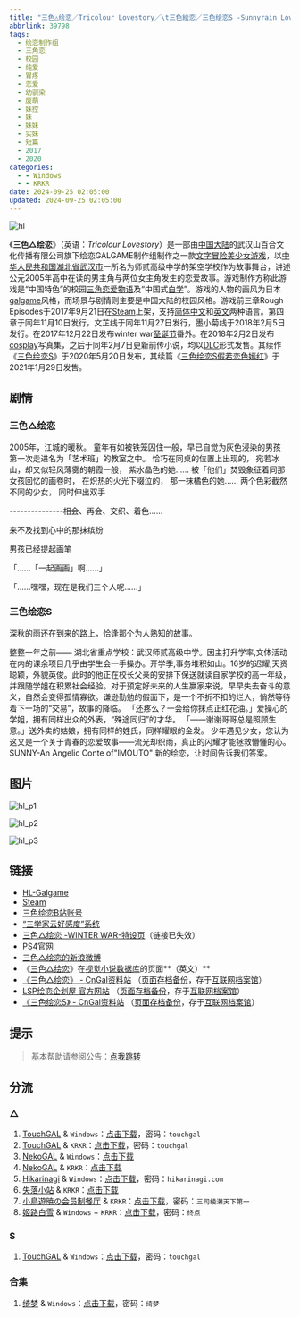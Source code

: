 ```yaml
---
title: "三色△绘恋／Tricolour Lovestory／\t三色絵恋／三色绘恋S -Sunnyrain Lovestory-／三色绘鸽／三色会鸽"
abbrlink: 39798
tags:
  - 绘恋制作组
  - 三角恋
  - 校园
  - 纯爱
  - 胃疼
  - 恋爱
  - 幼驯染
  - 废萌
  - 妹控
  - 妹
  - 妹妹
  - 实妹
  - 短篇
  - 2017
  - 2020
categories:
  - - Windows
  - - KRKR
date: 2024-09-25 02:05:00
updated: 2024-09-25 02:05:00
---
```


![hl](https://unpkg.com/galgame/img/hl.webp)

《**三色△绘恋**》（英语：*Tricolour Lovestory*）是一部由[中国大陆](https://zh.wikipedia.org/wiki/中国大陆)的武汉山百合文化传播有限公司旗下绘恋GALGAME制作组制作之一款[文字冒险](https://zh.wikipedia.org/wiki/文字冒险游戏)[美少女游戏](https://zh.wikipedia.org/wiki/美少女游戏)，以[中华人民共和国](https://zh.wikipedia.org/wiki/中华人民共和国)[湖北省](https://zh.wikipedia.org/wiki/湖北省)[武汉市](https://zh.wikipedia.org/wiki/武汉市)一所名为师贰高级中学的架空学校作为故事舞台，讲述公元2005年高中在读的男主角与两位女主角发生的恋爱故事。游戏制作方称此游戏是“中国特色”的校园[三角恋爱](https://zh.wikipedia.org/wiki/三角戀愛)[物语](https://zh.wikipedia.org/wiki/物语)及“中国式[白学](https://zh.wikipedia.org/wiki/白学)”。游戏的人物的画风为日本[galgame](https://zh.wikipedia.org/wiki/Galgame)风格，而场景与剧情则主要是中国大陆的校园风格。游戏前三章Rough Episodes于2017年9月21日在[Steam](https://zh.wikipedia.org/wiki/Steam)上架，支持[简体中文](https://zh.wikipedia.org/wiki/简体中文)和[英文](https://zh.wikipedia.org/wiki/英文)两种语言。第四章于同年11月10日发行，文芷线于同年11月27日发行，墨小菊线于2018年2月5日发行。在2017年12月22日发布winter war[圣诞节](https://zh.wikipedia.org/wiki/圣诞节)番外。在2018年2月2日发布[cosplay](https://zh.wikipedia.org/wiki/Cosplay)写真集，之后于同年2月7日更新前传小说，均以[DLC](https://zh.wikipedia.org/wiki/可下载内容)形式发售。其续作《[三色绘恋S](https://zh.wikipedia.org/wiki/三色绘恋S)》于2020年5月20日发布，其续篇《[三色绘恋S假若恋色嫣红](https://zh.wikipedia.org/w/index.php?title=三色绘恋S假若恋色嫣红&action=edit&redlink=1)》于2021年1月29日发售。

<!-- more -->

## 剧情

### 三色△绘恋

2005年，江城的暖秋。
童年有如被铁笼囚住一般，早已自觉为灰色浸染的男孩
第一次走进名为「艺术班」的教室之中。
恰巧在同桌的位置上出现的，
宛若冰山，却又似轻风薄雾的朝霞一般，
紫水晶色的她......
被「他们」焚毁象征着同那女孩回忆的画卷时，
在炽热的火光下啜泣的，
那一抹橘色的她......
两个色彩截然不同的少女，
同时伸出双手

---------------相会、再会、交织、着色......

来不及找到心中的那抹缤纷

男孩已经提起画笔

「......「一起画画」啊......」

「......嘿嘿，现在是我们三个人呢......」

### 三色绘恋S

深秋的雨还在到来的路上，恰逢那个为人熟知的故事。

整整一年之前——
湖北省重点学校：武汉师贰高级中学。因主打升学率,文体活动在内的课余项目几乎由学生会一手操办。开学季,事务堆积如山。16岁的迟耀,天资聪颖，外貌英俊。此时的他正在校长父亲的安排下保送就读自家学校的高一年级，并跟随学姐在积累社会经验。对于预定好未来的人生赢家来说，早早失去奋斗的意义，自然会变得孤情寡欲。谦逊勤勉的假面下，是一个不折不扣的烂人，悄然等待着下一场的“交易”，故事的降临。
「还疼么？一会给你抹点正红花油。」爱操心的学姐，拥有同样出众的外表，“殊途同归”的才华。
「——谢谢哥哥总是照顾生意。」送外卖的姑娘，拥有同样的姓氏，同样耀眼的金发。
少年遇见少女，您认为这又是一个关于青春的恋爱故事——流光却织雨，真正的闪耀才能拯救懵懂的心。
SUNNY-An Angelic Conte of"IMOUTO"
新的绘恋，让时间告诉我们答案。

## 图片

![hl_p1](https://unpkg.com/galgame/img/hl_p1.webp)

![hl_p2](https://unpkg.com/galgame/img/hl_p2.webp)

![hl_p3](https://unpkg.com/galgame/img/hl_p3.webp)

## 链接

- [HL-Galgame](http://www.hl-avg.com/)
- [Steam](https://store.steampowered.com/app/668630)
- [三色绘恋B站账号](https://space.bilibili.com/303123634)
- [“三学家云好感度”系统](http://www.hl-avg.com/monitor/)
- [三色△绘恋 -WINTER WAR-特设页](http://www.hl-avg.com/winter-war)（链接已失效）
- [PS4官网](http://www.dramaticcreate.com/tricolour/)
- [三色△绘恋的新浪微博](https://weibo.com/hlavg)
- 《[三色△绘恋](https://vndb.org/v21803)》在[视觉小说数据库](https://zh.wikipedia.org/wiki/視覺小說數據庫)的页面**（英文）**
- [《三色△绘恋》 - CnGal资料站](https://www.cngal.org/entries/index/80) （[页面存档备份](https://web.archive.org/web/20220122224959/https://www.cngal.org/entries/index/80)，存于[互联网档案馆](https://zh.wikipedia.org/wiki/互联网档案馆)）
- [LSP绘恋企划屋 官方网站](https://www.lspsp.cn/) （[页面存档备份](https://web.archive.org/web/20220307181446/https://www.lspsp.cn/)，存于[互联网档案馆](https://zh.wikipedia.org/wiki/互联网档案馆)）
- [《三色绘恋S》 - CnGal资料站](https://www.cngal.org/entries/index/81) （[页面存档备份](https://web.archive.org/web/20220122220326/https://www.cngal.org/entries/index/81)，存于[互联网档案馆](https://zh.wikipedia.org/wiki/互联网档案馆)）

## 提示

> 基本帮助请参阅公告：[点我跳转](/p/announcement/)

## 分流

### △

1. [TouchGAL](https://touchgal.net/) & `Windows`：[点击下载](https://pan.touchgal.net/s/130TX)，密码：`touchgal`
2. [TouchGAL](https://touchgal.net/) & `KRKR`：[点击下载](https://pan.touchgal.net/s/AYYtP)，密码：`touchgal`
3. [NekoGAL](https://www.nekogal.com/) & `Windows`：[点击下载](https://pan.nekogal.top/s/gDsP)
4. [NekoGAL](https://www.nekogal.com/) & `KRKR`：[点击下载](https://pan.nekogal.top/s/lnuM)
5. [Hikarinagi](https://www.hikarinagi.com/) & `Windows`：[点击下载](https://pan.himoe.uk/s/1wqGsD)，密码：`hikarinagi.com`
6. [失落小站](https://www.shinnku.com/) & `KRKR`：[点击下载](https://www.shinnku.com/api/download/0/krkr/%E4%B8%89%E8%89%B2%E7%BB%98%E6%81%8B(%E5%9B%BD%E4%BA%A7).7z)
7. [小鳥遊暁の会员制餐厅](https://t-satoru.top/) & `KRKR`：[点击下载](https://pan.t-satoru.top/ode5/Galgames/%E3%80%90%E8%87%AA%E5%B0%81%E5%8C%85%E3%80%91%E5%8E%9F%E5%88%9B%E4%BD%9C%E5%93%81/%E4%B8%89%E8%89%B2%E7%BB%98%E6%81%8B)，密码：`三司绫濑天下第一`
8. [姬路白雪](https://pan.jlbx.xyz/) & `Windows` + `KRKR`：[点击下载](https://pan.jlbx.xyz/?s=%E4%B8%89%E8%89%B2%E7%BB%98%E6%81%8B)，密码：`终点`

### S

1. [TouchGAL](https://touchgal.net/) & `Windows`：[点击下载](https://pan.touchgal.net/s/PYmIR)，密码：`touchgal`

### 合集

1. [绮梦](https://acgs.one/) & `Windows`：[点击下载](https://acgs.one/game/305.html)，密码：`绮梦`
